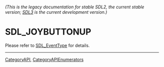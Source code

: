 ###### (This is the legacy documentation for stable SDL2, the current stable version; [SDL3](https://wiki.libsdl.org/SDL3/) is the current development version.)
# SDL_JOYBUTTONUP

Please refer to [SDL_EventType](SDL_EventType) for details.

----
[CategoryAPI](CategoryAPI), [CategoryAPIEnumerators](CategoryAPIEnumerators)

